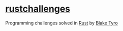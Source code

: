 # [rustchallenges](https://github.com/blaketyro/rustchallenges)

Programming challenges solved in [Rust](https://www.rust-lang.org/) by [Blake Tyro](https://github.com/blaketyro)
